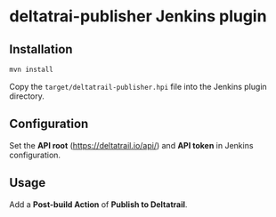 deltatrai-publisher Jenkins plugin
==================================

## Installation

```bash
mvn install
```

Copy the `target/deltatrail-publisher.hpi` file into the Jenkins plugin directory.

## Configuration

Set the **API root** (https://deltatrail.io/api/) and **API token** 
in Jenkins configuration.

## Usage

Add a **Post-build Action** of **Publish to Deltatrail**.